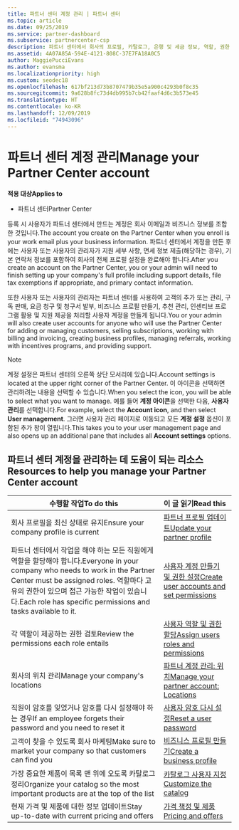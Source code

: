 ```yaml
---
title: 파트너 센터 계정 관리 | 파트너 센터
ms.topic: article
ms.date: 09/25/2019
ms.service: partner-dashboard
ms.subservice: partnercenter-csp
description: 파트너 센터에서 회사의 프로필, 카탈로그, 은행 및 세금 정보, 역할, 권한 등을 관리합니다.
ms.assetid: 4A07A85A-594E-4121-808C-37E7FA18A0C5
author: MaggiePucciEvans
ms.author: evansma
ms.localizationpriority: high
ms.custom: seodec18
ms.openlocfilehash: 617bf213d73b8707479b35e5a900c4293b0f8c35
ms.sourcegitcommit: 9a628b8fc73d4db995b7cb42faaf4d6c3b573e45
ms.translationtype: HT
ms.contentlocale: ko-KR
ms.lasthandoff: 12/09/2019
ms.locfileid: "74943096"
---
```

# <a name="manage-your-partner-center-account"></a><span data-ttu-id="6136f-103">파트너 센터 계정 관리</span><span class="sxs-lookup"><span data-stu-id="6136f-103">Manage your Partner Center account</span></span>

<span data-ttu-id="6136f-104">**적용 대상**</span><span class="sxs-lookup"><span data-stu-id="6136f-104">**Applies to**</span></span>

-  <span data-ttu-id="6136f-105">파트너 센터</span><span class="sxs-lookup"><span data-stu-id="6136f-105">Partner Center</span></span>

<span data-ttu-id="6136f-106">등록 시 사용자가 파트너 센터에서 만드는 계정은 회사 이메일과 비즈니스 정보를 조합한 것입니다.</span><span class="sxs-lookup"><span data-stu-id="6136f-106">The account you create on the Partner Center when you enroll is your work email plus your business information.</span></span> <span data-ttu-id="6136f-107">파트너 센터에서 계정을 만든 후에는 사용자 또는 사용자의 관리자가 지원 세부 사항, 면세 정보 제출(해당하는 경우), 기본 연락처 정보를 포함하여 회사의 전체 프로필 설정을 완료해야 합니다.</span><span class="sxs-lookup"><span data-stu-id="6136f-107">After you create an account on the Partner Center, you or your admin will need to finish setting up your company's full profile including support details, file tax exemptions if appropriate, and primary contact information.</span></span> 

<span data-ttu-id="6136f-108">또한 사용자 또는 사용자의 관리자는 파트너 센터를 사용하여 고객의 추가 또는 관리, 구독 판매, 요금 청구 및 청구서 발부, 비즈니스 프로필 만들기, 추천 관리, 인센티브 프로그램 활용 및 지원 제공을 처리할 사용자 계정을 만들게 됩니다.</span><span class="sxs-lookup"><span data-stu-id="6136f-108">You or your admin will also create user accounts for anyone who will use the Partner Center for adding or managing customers, selling subscriptions, working with billing and invoicing, creating business profiles, managing referrals, working with incentives programs, and providing support.</span></span>

>[!NOTE]
><span data-ttu-id="6136f-109">계정 설정은 파트너 센터의 오른쪽 상단 모서리에 있습니다.</span><span class="sxs-lookup"><span data-stu-id="6136f-109">Account settings is located at the upper right corner of the Partner Center.</span></span> <span data-ttu-id="6136f-110">이 아이콘을 선택하면 관리하려는 내용을 선택할 수 있습니다.</span><span class="sxs-lookup"><span data-stu-id="6136f-110">When you select the icon, you will be able to select what you want to manage.</span></span> <span data-ttu-id="6136f-111">예를 들어 **계정 아이콘**을 선택한 다음, **사용자 관리**를 선택합니다.</span><span class="sxs-lookup"><span data-stu-id="6136f-111">For example, select the **Account icon**, and then select **User management**.</span></span> <span data-ttu-id="6136f-112">그러면 사용자 관리 페이지로 이동되고 모든 **계정 설정** 옵션이 포함된 추가 창이 열립니다.</span><span class="sxs-lookup"><span data-stu-id="6136f-112">This takes you to your user management page and also opens up an additional pane that includes all **Account settings** options.</span></span>


## <a name="resources-to-help-you-manage-your-partner-center-account"></a><span data-ttu-id="6136f-113">파트너 센터 계정을 관리하는 데 도움이 되는 리소스</span><span class="sxs-lookup"><span data-stu-id="6136f-113">Resources to help you manage your Partner Center account</span></span>

|<span data-ttu-id="6136f-114">**수행할 작업**</span><span class="sxs-lookup"><span data-stu-id="6136f-114">**To do this**</span></span>   |<span data-ttu-id="6136f-115">**이 글 읽기**</span><span class="sxs-lookup"><span data-stu-id="6136f-115">**Read this**</span></span>   |
|-----------------------|:-----------------------|
|<span data-ttu-id="6136f-116">회사 프로필을 최신 상태로 유지</span><span class="sxs-lookup"><span data-stu-id="6136f-116">Ensure your company profile is current</span></span>   |[<span data-ttu-id="6136f-117">파트너 프로필 업데이트</span><span class="sxs-lookup"><span data-stu-id="6136f-117">Update your partner profile</span></span>](update-your-partner-profile.md)|
|<span data-ttu-id="6136f-118">파트너 센터에서 작업을 해야 하는 모든 직원에게 역할을 할당해야 합니다.</span><span class="sxs-lookup"><span data-stu-id="6136f-118">Everyone in your company who needs to work in the Partner Center must be assigned roles.</span></span> <span data-ttu-id="6136f-119">역할마다 고유의 권한이 있으며 접근 가능한 작업이 있습니다.</span><span class="sxs-lookup"><span data-stu-id="6136f-119">Each role has specific permissions and tasks available to it.</span></span>|[<span data-ttu-id="6136f-120">사용자 계정 만들기 및 권한 설정</span><span class="sxs-lookup"><span data-stu-id="6136f-120">Create user accounts and set permissions</span></span>](create-user-accounts-and-set-permissions.md)|
|<span data-ttu-id="6136f-121">각 역할이 제공하는 권한 검토</span><span class="sxs-lookup"><span data-stu-id="6136f-121">Review the permissions each role entails</span></span>|[<span data-ttu-id="6136f-122">사용자 역할 및 권한 할당</span><span class="sxs-lookup"><span data-stu-id="6136f-122">Assign users roles and permissions</span></span>](permissions-overview.md)
|<span data-ttu-id="6136f-123">회사의 위치 관리</span><span class="sxs-lookup"><span data-stu-id="6136f-123">Manage your company's locations</span></span>|[<span data-ttu-id="6136f-124">파트너 계정 관리: 위치</span><span class="sxs-lookup"><span data-stu-id="6136f-124">Manage your partner account: Locations</span></span>](manage-locations.md)
|<span data-ttu-id="6136f-125">직원이 암호를 잊었거나 암호를 다시 설정해야 하는 경우</span><span class="sxs-lookup"><span data-stu-id="6136f-125">If an employee forgets their password and you need to reset it</span></span>  |[<span data-ttu-id="6136f-126">사용자 암호 다시 설정</span><span class="sxs-lookup"><span data-stu-id="6136f-126">Reset a user password</span></span>](reset-a-user-password.md)|
|<span data-ttu-id="6136f-127">고객이 찾을 수 있도록 회사 마케팅</span><span class="sxs-lookup"><span data-stu-id="6136f-127">Make sure to market your company so that customers can find you</span></span>   |[<span data-ttu-id="6136f-128">비즈니스 프로필 만들기</span><span class="sxs-lookup"><span data-stu-id="6136f-128">Create a business profile</span></span>](create-a-marketing-profile.md)|
|<span data-ttu-id="6136f-129">가장 중요한 제품이 목록 맨 위에 오도록 카탈로그 정리</span><span class="sxs-lookup"><span data-stu-id="6136f-129">Organize your catalog so the most important products are at the top of the list</span></span>   |[<span data-ttu-id="6136f-130">카탈로그 사용자 지정</span><span class="sxs-lookup"><span data-stu-id="6136f-130">Customize the catalog</span></span>](customize-the-catalog.md)|
|<span data-ttu-id="6136f-131">현재 가격 및 제품에 대한 정보 업데이트</span><span class="sxs-lookup"><span data-stu-id="6136f-131">Stay up-to-date with current pricing and offers</span></span>   |[<span data-ttu-id="6136f-132">가격 책정 및 제품</span><span class="sxs-lookup"><span data-stu-id="6136f-132">Pricing and offers</span></span>](pricing-and-offers.md)|













 

 



